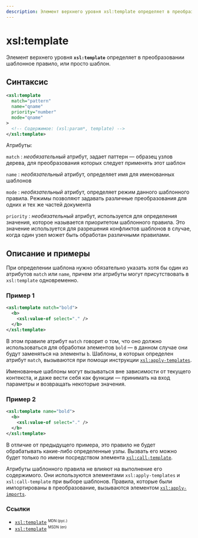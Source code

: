 ```yaml
---
description: Элемент верхнего уровня xsl:template определяет в преобразовании шаблонное правило, или просто шаблон
---
```


# xsl:template

Элемент верхнего уровня **`xsl:template`** определяет в преобразовании шаблонное правило, или просто шаблон.

## Синтаксис

```xml
<xsl:template
  match="pattern"
  name="qname"
  priority="number"
  mode="qname"
>
  <!-- Содержимое: (xsl:param*, template) -->
</xsl:template>
```

Атрибуты:

`match`
: _необязательный_ атрибут, задает паттерн — образец узлов дерева, для преобразования которых следует применять этот шаблон

`name`
: _необязательный_ атрибут, определяет имя для именованных шаблонов

`mode`
: _необязательный_ атрибут, определяет режим данного шаблонного правила. Режимы позволяют задавать различные преобразования для одних и тех же частей документа

`priority`
: _необязательный_ атрибут, используется для определения значения, которое называется приоритетом шаблонного правила. Это значение используется для разрешения конфликтов шаблонов в случае, когда один узел может быть обработан различными правилами.

## Описание и примеры

При определении шаблона нужно обязательно указать хотя бы один из атрибутов `match` или `name`, причем эти атрибуты могут присутствовать в `xsl:template` одновременно.

### Пример 1

```xml
<xsl:template match="bold">
  <b>
    <xsl:value-of select="." />
  </b>
</xsl:template>
```

В этом правиле атрибут `match` говорит о том, что оно должно использоваться для обработки элементов `bold` — в данном случае они будут заменяться на элементы `b`. Шаблоны, в которых определен атрибут `match`, вызываются при помощи инструкции [`xsl:apply-templates`](xsl-apply-templates.md).

Именованные шаблоны могут вызываться вне зависимости от текущего контекста, и даже вести себя как функции — принимать на вход параметры и возвращать некоторые значения.

### Пример 2

```xml
<xsl:template name="bold">
  <b>
    <xsl:value-of select="." />
  </b>
</xsl:template>
```

В отличие от предыдущего примера, это правило не будет обрабатывать какие-либо определенные узлы. Вызвать его можно будет только по имени посредством элемента [`xsl:call-template`](xsl-call-template.md).

Атрибуты шаблонного правила не влияют на выполнение его содержимого. Они используются элементами `xsl:apply-templates` и `xsl:call-template` при выборе шаблонов. Правила, которые были импортированы в преобразование, вызываются элементом [`xsl:apply-imports`](xsl-apply-imports.md).

### Ссылки

- [`xsl:template`](https://developer.mozilla.org/en/XSLT/template) <sup><small>MDN (рус.)</small></sup>
- [`xsl:template`](https://msdn.microsoft.com/en-us/library/ms256110.aspx) <sup><small>MSDN (en)</small></sup>
